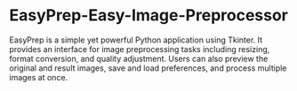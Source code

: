 # EasyPrep-Easy-Image-Preprocessor
EasyPrep is a simple yet powerful Python application using Tkinter. It provides an interface for image preprocessing tasks including resizing, format conversion, and quality adjustment. Users can also preview the original and result images, save and load preferences, and process multiple images at once.
